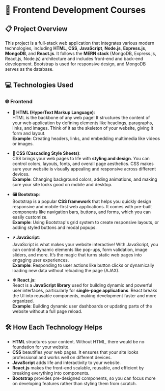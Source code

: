 # 🚀 Frontend Development Courses

## 📋 Project Overview
This project is a full-stack web application that integrates various modern technologies, including **HTML**, **CSS**, **JavaScript**, **Node.js**, **Express.js**, **MongoDB**, and **React.js**. It follows the **MERN stack** (MongoDB, Express.js, React.js, Node.js) architecture and includes front-end and back-end development. Bootstrap is used for responsive design, and MongoDB serves as the database.

## 💻 Technologies Used

### 🌐 Frontend

- **📄 HTML (HyperText Markup Language)**:  
  HTML is the backbone of any web page! It structures the content of your web application by defining elements like headings, paragraphs, links, and images. Think of it as the skeleton of your website, giving it form and layout.  
  **Example**: Creating headers, links, and embedding multimedia like videos or images.

- **🎨 CSS (Cascading Style Sheets)**:  
  CSS brings your web pages to life with **styling and design**. You can control colors, layouts, fonts, and overall page aesthetics. CSS makes sure your website is visually appealing and responsive across different devices.  
  **Example**: Changing background colors, adding animations, and making sure your site looks good on mobile and desktop.

- **🖼️ Bootstrap**:  
  Bootstrap is a popular **CSS framework** that helps you quickly design responsive and mobile-first web applications. It comes with pre-built components like navigation bars, buttons, and forms, which you can easily customize.  
  **Example**: Using Bootstrap's grid system to create responsive layouts, or adding styled buttons and modal popups.

- **⚡ JavaScript**:  
  JavaScript is what makes your website interactive! With JavaScript, you can control dynamic elements like pop-ups, form validation, image sliders, and more. It’s the magic that turns static web pages into engaging user experiences.  
  **Example**: Responding to user actions like button clicks or dynamically loading new data without reloading the page (AJAX).

- **⚛️ React.js**:  
  React is a **JavaScript library** used for building dynamic and powerful user interfaces, particularly for **single-page applications**. React breaks the UI into reusable components, making development faster and more organized.  
  **Example**: Building dynamic user dashboards or updating parts of the website without a full page reload.

## 🛠️ How Each Technology Helps

- **HTML** structures your content. Without HTML, there would be no foundation for your website.
- **CSS** beautifies your web pages. It ensures that your site looks professional and works well on different devices.
- **JavaScript** adds life and interactivity to your website.
- **React.js** makes the front-end scalable, reusable, and efficient by breaking everything into components.
- **Bootstrap** provides pre-designed components, so you can focus more on developing features rather than styling them from scratch.
